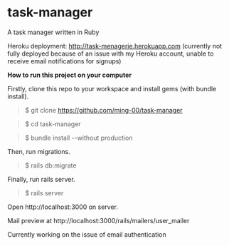 # task-manager
A task manager written in Ruby

Heroku deployment: http://task-menagerie.herokuapp.com (currently not fully deployed because of an issue with my Heroku account, unable to receive email notifications for signups)



**How to run this project on your computer**

Firstly, clone this repo to your workspace and install gems (with bundle install).

>$ git clone https://github.com/ming-00/task-manager

>$ cd task-manager

>$ bundle install --without production

Then, run migrations.
>$ rails db:migrate

Finally, run rails server.
>$ rails server

Open http://localhost:3000 on server.

Mail preview at http://localhost:3000/rails/mailers/user_mailer

Currently working on the issue of email authentication
